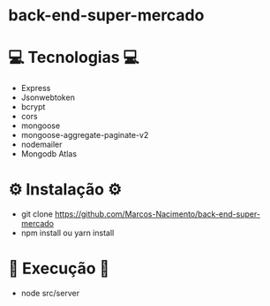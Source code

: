 # back-end-super-mercado

# 💻 Tecnologias 💻

- Express
- Jsonwebtoken
- bcrypt
- cors
- mongoose
- mongoose-aggregate-paginate-v2
- nodemailer
- Mongodb Atlas

# ⚙ Instalação ⚙

- git clone https://github.com/Marcos-Nacimento/back-end-super-mercado
- npm install ou yarn install

# 🚀 Execução 🚀

- node src/server
